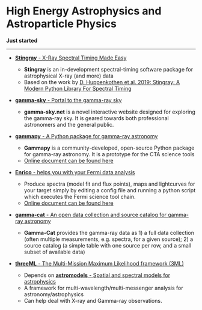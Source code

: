 # High Energy Astrophysics and Astroparticle Physics

**Just started**

----

* [__Stingray__ - X-Ray Spectral Timing Made Easy](https://github.com/StingraySoftware/stingray)
    - __Stingray__ is an in-development spectral-timing software package for astrophysical X-ray (and more) data
    - Based on the work by [D. Huppenkothen et al. 2019: Stingray: A Modern Python Library For Spectral Timing](https://arxiv.org/abs/1901.07681)

* [__gamma-sky__ - Portal to the gamma-ray sky](http://gamma-sky.net/)
    - __gamma-sky.net__ is a novel interactive website designed for exploring the gamma-ray sky. It is geared towards both professional astronomers and the general public.

* [__gammapy__ - A Python package for gamma-ray astronomy](https://github.com/gammapy/gammapy)
    - __Gammapy__ is a community-developed, open-source Python package for gamma-ray astronomy. It is a prototype for the CTA science tools
    - [Online document can be found here](https://docs.gammapy.org/0.12/)

* [__Enrico__ - helps you with your Fermi data analysis](https://github.com/gammapy/enrico)
    - Produce spectra (model fit and flux points), maps and lightcurves for your target simply by editing a config file and running a python script which executes the Fermi science tool chain.
    - [Online document can be found here](https://enrico.readthedocs.io/en/latest/)

* [__gamma-cat__ - An open data collection and source catalog for gamma-ray astronomy](https://github.com/gammapy/gamma-cat/tree/master/gammacat)
    - __Gamma-Cat__ provides the gamma-ray data as 1) a full data collection (often multiple measurements, e.g. spectra, for a given source); 2) a source catalog (a simple table with one source per row, and a small subset of available data)

* [__threeML__ - The Multi-Mission Maximum Likelihood framework (3ML)](https://github.com/threeML/threeML)
    - Depends on [__astromodels__ - Spatial and spectral models for astrophysics](https://github.com/threeML/astromodels)
    - A framework for multi-wavelength/multi-messenger analysis for astronomy/astrophysics
    - Can help deal with X-ray and Gamma-ray observations.
